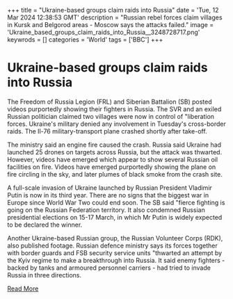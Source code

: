 +++
title = "Ukraine-based groups claim raids into Russia"
date = 'Tue, 12 Mar 2024 12:38:53 GMT'
description = "Russian rebel forces claim villages in Kursk and Belgorod areas - Moscow says the attacks failed."
image = 'Ukraine_based_groups_claim_raids_into_Russia__3248728717.png'
keywrods =  []
categories = 'World'
tags = ['BBC']
+++

# Ukraine-based groups claim raids into Russia

The Freedom of Russia Legion (FRL) and Siberian Battalion (SB) posted videos purportedly showing their fighters in Russia.
The SVR and an exiled Russian politician claimed two villages were now in control of <bb>"liberation forces.
Ukraine's military denied any involvement in Tuesday<bb>'s cross-border raids.
The Il-76 military-transport plane crashed shortly after take-off.

The ministry said an engine fire caused the crash.
Russia said Ukraine had launched 25 drones on targets across Russia, but the attack was thwarted.
However, videos have emerged which appear to show several Russian oil facilities on fire.
Videos have emerged purportedly showing the plane on fire circling in the sky, and later plumes of black smoke from the crash site.

A full-scale invasion of Ukraine launched by Russian President Vladimir Putin is now in its third year.
There are no signs that the biggest war in Europe since World War Two could end soon.
The SB said <bb>"fierce fighting is going on the Russian Federation territory.
It also condemned Russian presidential elections on 15-17 March, in which Mr Putin is widely expected to be declared the winner.

Another Ukraine-based Russian group, the Russian Volunteer Corps (RDK), also published footage.
Russian defence ministry says its forces together with border guards and FSB security service units <bb>"thwarted an attempt by the Kyiv regime to make a breakthrough into Russia.
It said enemy fighters - backed by tanks and armoured personnel carriers - had tried to invade Russia in three directions.


[Read More](https://www.bbc.co.uk/news/world-europe-68541911)
